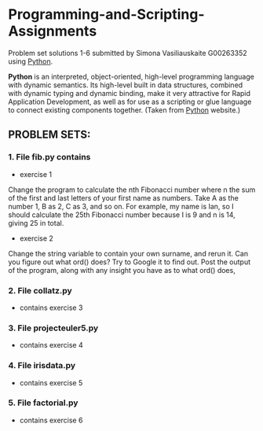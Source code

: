 # Programming-and-Scripting-Assignments

Problem set solutions 1-6 submitted by Simona Vasiliauskaite G00263352 using [Python](https://www.python.org/).

**Python** is an interpreted, object-oriented, high-level programming language with dynamic semantics. Its high-level built in data structures, combined with dynamic typing and dynamic binding, make it very attractive for Rapid Application Development, as well as for use as a scripting or glue language to connect existing components together. (Taken from [Python](https://www.python.org/doc/essays/blurb/) website.)

## PROBLEM SETS:

### 1. File fib.py contains
* exercise 1

Change the program to calculate the nth Fibonacci number where n the sum of the first and last letters of your first name as numbers. Take A as the number 1, B as 2, C as 3, and so on. For example, my name is Ian, so I should calculate the 25th Fibonacci number because I is 9 and n is 14, giving 25 in total. 

* exercise 2

Change the string variable to contain your own surname, and rerun it. Can you figure out what ord() does? Try to Google it to find out. Post the output of the program, along with any insight you have as to what ord() does,


### 2. File collatz.py
* contains exercise 3

### 3. File projecteuler5.py
* contains exercise 4

### 4. File irisdata.py
* contains exercise 5

### 5. File factorial.py
* contains exercise 6

